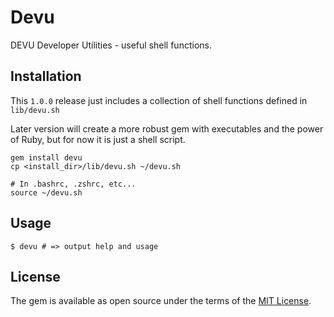 # Devu

DEVU Developer Utilities - useful shell functions.

## Installation

This `1.0.0` release just includes a collection of shell functions defined in `lib/devu.sh`

Later version will create a more robust gem with executables and the power of Ruby, but for now it is just a shell script.

```
gem install devu
cp <install_dir>/lib/devu.sh ~/devu.sh

# In .bashrc, .zshrc, etc...
source ~/devu.sh
```

## Usage

```
$ devu # => output help and usage
```

## License

The gem is available as open source under the terms of the [MIT License](https://opensource.org/licenses/MIT).
